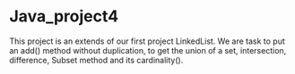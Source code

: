 # Java_project4

This project is an extends of our first project LinkedList. We are task to put an add() method without duplication, 
to get the union of a set, intersection, difference, Subset method and its cardinality().

